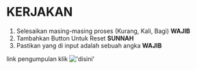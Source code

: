# KERJAKAN

1. Selesaikan masing-masing proses (Kurang, Kali, Bagi) **WAJIB**
2. Tambahkan Button Untuk Reset **SUNNAH**
3. Pastikan yang di input adalah sebuah angka **WAJIB**

link pengumpulan klik !['disini'](https://forms.gle/4FpiWzyr1PqgiZL39)